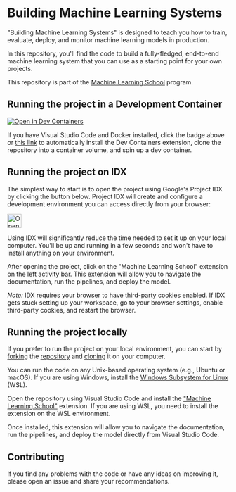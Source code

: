 # Building Machine Learning Systems

"Building Machine Learning Systems" is designed to teach you how to train, evaluate, deploy, and monitor machine learning models in production. 

In this repository, you'll find the code to build a fully-fledged, end-to-end machine learning system that you can use as a starting point for your own projects.

This repository is part of the [Machine Learning School](https://www.ml.school) program.

## Running the project in a Development Container

[![Open in Dev Containers](https://img.shields.io/static/v1?label=Dev%20Containers&message=Open&color=blue)](https://vscode.dev/redirect?url=vscode://ms-vscode-remote.remote-containers/cloneInVolume?url=https://github.com/svpino/ml.school)

If you have Visual Studio Code and Docker installed, click the badge above or [this link](https://vscode.dev/redirect?url=vscode://ms-vscode-remote.remote-containers/cloneInVolume?url=https://github.com/svpino/ml.school) to automatically install the Dev Containers extension, clone the repository into a container volume, and spin up a dev container.

## Running the project on IDX

The simplest way to start is to open the project using Google's Project IDX by clicking the button below. Project IDX will create and configure a development environment you can access directly from your browser:

<a href="https://idx.google.com/new?template=https%3A%2F%2Fgithub.com%2Fsvpino%2Fml.school%2F">
  <img
    height="32"
    alt="Open in IDX"
    src="https://cdn.idx.dev/btn/open_dark_32.svg">
</a>

Using IDX will significantly reduce the time needed to set it up on your local computer. You'll be up and running in a few seconds and won't have to install anything on your environment.

After opening the project, click on the "Machine Learning School" extension on the left activity bar. This extension will allow you to navigate the documentation, run the pipelines, and deploy the model.

*Note:* IDX requires your browser to have third-party cookies enabled. If IDX gets stuck setting up your workspace, go to your browser settings, enable third-party cookies, and restart the browser.

## Running the project locally

If you prefer to run the project on your local environment, you can start by 
[forking](https://docs.github.com/en/pull-requests/collaborating-with-pull-requests/working-with-forks/fork-a-repo) the [repository](https://github.com/svpino/ml.school) and [cloning](https://docs.github.com/en/pull-requests/collaborating-with-pull-requests/working-with-forks/fork-a-repo) it on your computer. 

You can run the code on any Unix-based operating system (e.g., Ubuntu or macOS). If you are using Windows, install the [Windows Subsystem for Linux](https://learn.microsoft.com/en-us/windows/wsl/about) (WSL).

Open the repository using Visual Studio Code and install the ["Machine Learning School"](https://marketplace.visualstudio.com/items?itemName=tideily.mlschool) extension. If you are using WSL, you need to install the extension on the WSL environment.

Once installed, this extension will allow you to navigate the documentation, run the pipelines, and deploy the model directly from Visual Studio Code.

## Contributing

If you find any problems with the code or have any ideas on improving it, please open an issue and share your recommendations.
